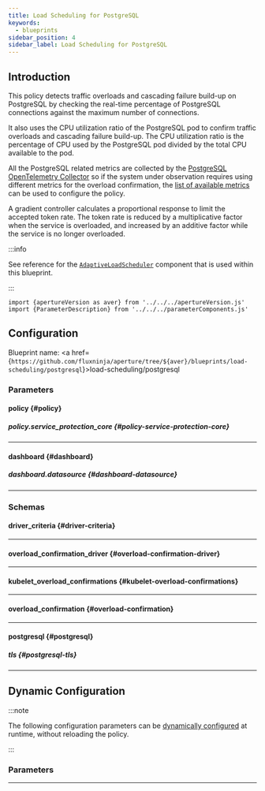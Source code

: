 ```yaml
---
title: Load Scheduling for PostgreSQL
keywords:
  - blueprints
sidebar_position: 4
sidebar_label: Load Scheduling for PostgreSQL
---
```


## Introduction

This policy detects traffic overloads and cascading failure build-up on
PostgreSQL by checking the real-time percentage of PostgreSQL connections
against the maximum number of connections.

It also uses the CPU utilization ratio of the PostgreSQL pod to confirm traffic
overloads and cascading failure build-up. The CPU utilization ratio is the
percentage of CPU used by the PostgreSQL pod divided by the total CPU available
to the pod.

All the PostgreSQL related metrics are collected by the
[PostgreSQL OpenTelemetry Collector](https://github.com/open-telemetry/opentelemetry-collector-contrib/tree/main/receiver/postgresqlreceiver)
so if the system under observation requires using different metrics for the
overload confirmation, the
[list of available metrics](https://github.com/open-telemetry/opentelemetry-collector-contrib/blob/main/receiver/postgresqlreceiver/metadata.yaml)
can be used to configure the policy.

A gradient controller calculates a proportional response to limit the accepted
token rate. The token rate is reduced by a multiplicative factor when the
service is overloaded, and increased by an additive factor while the service is
no longer overloaded.

:::info

See reference for the
[`AdaptiveLoadScheduler`](/reference/configuration/spec.md#adaptive-load-scheduler)
component that is used within this blueprint.

:::

<!-- Configuration Marker -->

```mdx-code-block
import {apertureVersion as aver} from '../../../apertureVersion.js'
import {ParameterDescription} from '../../../parameterComponents.js'
```

## Configuration

<!-- vale off -->

Blueprint name: <a
href={`https://github.com/fluxninja/aperture/tree/${aver}/blueprints/load-scheduling/postgresql`}>load-scheduling/postgresql</a>

<!-- vale on -->

### Parameters

<!-- vale off -->

#### policy {#policy}

<!-- vale on -->

<!-- vale off -->

<a id="policy-components"></a>

<ParameterDescription
    name='policy.components'
    description='List of additional circuit components.'
    type='Array of Object (aperture.spec.v1.Component)'
    reference='../../configuration/spec#component'
    value='[]'
/>

<!-- vale on -->

<!-- vale off -->

<a id="policy-policy-name"></a>

<ParameterDescription
    name='policy.policy_name'
    description='Name of the policy.'
    type='string'
    reference=''
    value='"__REQUIRED_FIELD__"'
/>

<!-- vale on -->

<!-- vale off -->

<a id="policy-resources"></a>

<ParameterDescription
    name='policy.resources'
    description='Additional resources.'
    type='Object (aperture.spec.v1.Resources)'
    reference='../../configuration/spec#resources'
    value='{"flow_control": {"classifiers": []}}'
/>

<!-- vale on -->

<!-- vale off -->

<a id="policy-evaluation-interval"></a>

<ParameterDescription
    name='policy.evaluation_interval'
    description='The interval between successive evaluations of the Circuit.'
    type='string'
    reference=''
    value='"1s"'
/>

<!-- vale on -->

<!-- vale off -->

<a id="policy-promql-query"></a>

<ParameterDescription
    name='policy.promql_query'
    description='PromQL query to detect PostgreSQL overload.'
    type='string'
    reference=''
    value='"(sum(postgresql_backends) / sum(postgresql_connection_max)) * 100"'
/>

<!-- vale on -->

<!-- vale off -->

<a id="policy-setpoint"></a>

<ParameterDescription
    name='policy.setpoint'
    description='Setpoint.'
    type='Number (double)'
    reference=''
    value='"__REQUIRED_FIELD__"'
/>

<!-- vale on -->

<!-- vale off -->

<a id="policy-postgresql"></a>

<ParameterDescription
    name='policy.postgresql'
    description='Configuration for PostgreSQL OpenTelemetry receiver. Refer https://docs.fluxninja.com/integrations/metrics/postgresql for more information.'
    type='Object (postgresql)'
    reference='#postgresql'
    value='{"agent_group": "default", "endpoint": "__REQUIRED_FIELD__", "password": "__REQUIRED_FIELD__", "username": "__REQUIRED_FIELD__"}'
/>

<!-- vale on -->

<!-- vale off -->

##### policy.service_protection_core {#policy-service-protection-core}

<!-- vale on -->

<!-- vale off -->

<a id="policy-service-protection-core-adaptive-load-scheduler"></a>

<ParameterDescription
    name='policy.service_protection_core.adaptive_load_scheduler'
    description='Parameters for Adaptive Load Scheduler.'
    type='Object (aperture.spec.v1.AdaptiveLoadSchedulerParameters)'
    reference='../../configuration/spec#adaptive-load-scheduler-parameters'
    value='{"alerter": {"alert_name": "Load Throttling Event"}, "gradient": {"max_gradient": 1, "min_gradient": 0.1, "slope": -1}, "load_multiplier_linear_increment": 0.025, "load_scheduler": {"selectors": [{"control_point": "__REQUIRED_FIELD__", "service": "__REQUIRED_FIELD__"}]}, "max_load_multiplier": 2}'
/>

<!-- vale on -->

<!-- vale off -->

<a id="policy-service-protection-core-dry-run"></a>

<ParameterDescription
    name='policy.service_protection_core.dry_run'
    description='Default configuration for setting dry run mode on Load Scheduler. In dry run mode, the Load Scheduler acts as a passthrough and does not throttle flows. This config can be updated at runtime without restarting the policy.'
    type='Boolean'
    reference=''
    value='false'
/>

<!-- vale on -->

<!-- vale off -->

<a id="policy-service-protection-core-kubelet-overload-confirmations"></a>

<ParameterDescription
    name='policy.service_protection_core.kubelet_overload_confirmations'
    description='Overload confirmation signals from kubelet.'
    type='Object (kubelet_overload_confirmations)'
    reference='#kubelet-overload-confirmations'
    value='{}'
/>

<!-- vale on -->

<!-- vale off -->

<a id="policy-service-protection-core-overload-confirmations"></a>

<ParameterDescription
    name='policy.service_protection_core.overload_confirmations'
    description='List of overload confirmation criteria. Load scheduler can throttle flows when all of the specified overload confirmation criteria are met.'
    type='Array of Object (overload_confirmation)'
    reference='#overload-confirmation'
    value='[]'
/>

<!-- vale on -->

---

<!-- vale off -->

#### dashboard {#dashboard}

<!-- vale on -->

<!-- vale off -->

<a id="dashboard-extra-filters"></a>

<ParameterDescription
    name='dashboard.extra_filters'
    description='Additional filters to pass to each query to Grafana datasource.'
    type='Object (map[string]string)'
    reference='#map-string-string'
    value='{}'
/>

<!-- vale on -->

<!-- vale off -->

<a id="dashboard-refresh-interval"></a>

<ParameterDescription
    name='dashboard.refresh_interval'
    description='Refresh interval for dashboard panels.'
    type='string'
    reference=''
    value='"15s"'
/>

<!-- vale on -->

<!-- vale off -->

<a id="dashboard-time-from"></a>

<ParameterDescription
    name='dashboard.time_from'
    description='From time of dashboard.'
    type='string'
    reference=''
    value='"now-15m"'
/>

<!-- vale on -->

<!-- vale off -->

<a id="dashboard-time-to"></a>

<ParameterDescription
    name='dashboard.time_to'
    description='To time of dashboard.'
    type='string'
    reference=''
    value='"now"'
/>

<!-- vale on -->

<!-- vale off -->

<a id="dashboard-title"></a>

<ParameterDescription
    name='dashboard.title'
    description='Name of the main dashboard.'
    type='string'
    reference=''
    value='"Aperture Service Protection for PostgreSQL"'
/>

<!-- vale on -->

<!-- vale off -->

##### dashboard.datasource {#dashboard-datasource}

<!-- vale on -->

<!-- vale off -->

<a id="dashboard-datasource-filter-regex"></a>

<ParameterDescription
    name='dashboard.datasource.filter_regex'
    description='Datasource filter regex.'
    type='string'
    reference=''
    value='""'
/>

<!-- vale on -->

<!-- vale off -->

<a id="dashboard-datasource-name"></a>

<ParameterDescription
    name='dashboard.datasource.name'
    description='Datasource name.'
    type='string'
    reference=''
    value='"$datasource"'
/>

<!-- vale on -->

---

### Schemas

<!-- vale off -->

#### driver_criteria {#driver-criteria}

<!-- vale on -->

<!-- vale off -->

<a id="driver-criteria-enabled"></a>

<ParameterDescription
    name='enabled'
    description='Enables the driver.'
    type='Boolean'
    reference=''
    value='"__REQUIRED_FIELD__"'
/>

<!-- vale on -->

<!-- vale off -->

<a id="driver-criteria-threshold"></a>

<ParameterDescription
    name='threshold'
    description='Threshold for the driver.'
    type='Number (double)'
    reference=''
    value='"__REQUIRED_FIELD__"'
/>

<!-- vale on -->

---

<!-- vale off -->

#### overload_confirmation_driver {#overload-confirmation-driver}

<!-- vale on -->

<!-- vale off -->

<a id="overload-confirmation-driver-pod-cpu"></a>

<ParameterDescription
    name='pod_cpu'
    description='The driver for using CPU usage as overload confirmation.'
    type='Object (driver_criteria)'
    reference='#driver-criteria'
    value='{}'
/>

<!-- vale on -->

<!-- vale off -->

<a id="overload-confirmation-driver-pod-memory"></a>

<ParameterDescription
    name='pod_memory'
    description='The driver for using memory usage as overload confirmation.'
    type='Object (driver_criteria)'
    reference='#driver-criteria'
    value='{}'
/>

<!-- vale on -->

---

<!-- vale off -->

#### kubelet_overload_confirmations {#kubelet-overload-confirmations}

<!-- vale on -->

<!-- vale off -->

<a id="kubelet-overload-confirmations-criteria"></a>

<ParameterDescription
    name='criteria'
    description='Criteria for overload confirmation.'
    type='Object (overload_confirmation_driver)'
    reference='#overload-confirmation-driver'
    value='"__REQUIRED_FIELD__"'
/>

<!-- vale on -->

<!-- vale off -->

<a id="kubelet-overload-confirmations-infra-context"></a>

<ParameterDescription
    name='infra_context'
    description='Kubernetes selector for scraping metrics.'
    type='Object (aperture.spec.v1.KubernetesObjectSelector)'
    reference='../../configuration/spec#kubernetes-object-selector'
    value='"__REQUIRED_FIELD__"'
/>

<!-- vale on -->

---

<!-- vale off -->

#### overload_confirmation {#overload-confirmation}

<!-- vale on -->

<!-- vale off -->

<a id="overload-confirmation-operator"></a>

<ParameterDescription
    name='operator'
    description='The operator for the overload confirmation criteria. oneof: `gt | lt | gte | lte | eq | neq`'
    type='string'
    reference=''
    value='null'
/>

<!-- vale on -->

<!-- vale off -->

<a id="overload-confirmation-query-string"></a>

<ParameterDescription
    name='query_string'
    description='The Prometheus query to be run. Must return a scalar or a vector with a single element.'
    type='string'
    reference=''
    value='null'
/>

<!-- vale on -->

<!-- vale off -->

<a id="overload-confirmation-threshold"></a>

<ParameterDescription
    name='threshold'
    description='The threshold for the overload confirmation criteria.'
    type='Number (double)'
    reference=''
    value='null'
/>

<!-- vale on -->

---

<!-- vale off -->

#### postgresql {#postgresql}

<!-- vale on -->

<!-- vale off -->

<a id="postgresql-agent-group"></a>

<ParameterDescription
    name='agent_group'
    description='Name of the Aperture Agent group.'
    type='string'
    reference=''
    value='"default"'
/>

<!-- vale on -->

<!-- vale off -->

<a id="postgresql-collection-interval"></a>

<ParameterDescription
    name='collection_interval'
    description='This receiver collects metrics on an interval.'
    type='string'
    reference=''
    value='null'
/>

<!-- vale on -->

<!-- vale off -->

<a id="postgresql-databases"></a>

<ParameterDescription
    name='databases'
    description='The list of databases for which the receiver will attempt to collect statistics.'
    type='Array of string'
    reference=''
    value='null'
/>

<!-- vale on -->

<!-- vale off -->

<a id="postgresql-endpoint"></a>

<ParameterDescription
    name='endpoint'
    description='Endpoint of the PostgreSQL.'
    type='string'
    reference=''
    value='"__REQUIRED_FIELD__"'
/>

<!-- vale on -->

<!-- vale off -->

<a id="postgresql-initial-delay"></a>

<ParameterDescription
    name='initial_delay'
    description='Defines how long this receiver waits before starting.'
    type='string'
    reference=''
    value='null'
/>

<!-- vale on -->

<!-- vale off -->

<a id="postgresql-password"></a>

<ParameterDescription
    name='password'
    description='Password of the PostgreSQL.'
    type='string'
    reference=''
    value='"__REQUIRED_FIELD__"'
/>

<!-- vale on -->

<!-- vale off -->

<a id="postgresql-transport"></a>

<ParameterDescription
    name='transport'
    description='The transport protocol being used to connect to postgresql. Available options are tcp and unix.'
    type='string'
    reference=''
    value='null'
/>

<!-- vale on -->

<!-- vale off -->

<a id="postgresql-username"></a>

<ParameterDescription
    name='username'
    description='Username of the PostgreSQL.'
    type='string'
    reference=''
    value='"__REQUIRED_FIELD__"'
/>

<!-- vale on -->

<!-- vale off -->

##### tls {#postgresql-tls}

<!-- vale on -->

<!-- vale off -->

<a id="postgresql-tls-ca-file"></a>

<ParameterDescription
    name='ca_file'
    description='A set of certificate authorities used to validate the database server SSL certificate.'
    type='string'
    reference=''
    value='null'
/>

<!-- vale on -->

<!-- vale off -->

<a id="postgresql-tls-cert-file"></a>

<ParameterDescription
    name='cert_file'
    description='A cerficate used for client authentication, if necessary.'
    type='string'
    reference=''
    value='null'
/>

<!-- vale on -->

<!-- vale off -->

<a id="postgresql-tls-insecure"></a>

<ParameterDescription
    name='insecure'
    description='Whether to enable client transport security for the postgresql connection.'
    type='Boolean'
    reference=''
    value='null'
/>

<!-- vale on -->

<!-- vale off -->

<a id="postgresql-tls-insecure-skip-verify"></a>

<ParameterDescription
    name='insecure_skip_verify'
    description='Whether to validate server name and certificate if client transport security is enabled.'
    type='Boolean'
    reference=''
    value='null'
/>

<!-- vale on -->

<!-- vale off -->

<a id="postgresql-tls-key-file"></a>

<ParameterDescription
    name='key_file'
    description='An SSL key used for client authentication, if necessary.'
    type='string'
    reference=''
    value='null'
/>

<!-- vale on -->

---

## Dynamic Configuration

:::note

The following configuration parameters can be
[dynamically configured](/reference/aperturectl/apply/dynamic-config/dynamic-config.md)
at runtime, without reloading the policy.

:::

### Parameters

<!-- vale off -->

<a id="dry-run"></a>

<ParameterDescription
    name='dry_run'
    description='Dynamic configuration for setting dry run mode at runtime without restarting this policy. In dry run mode the scheduler acts as pass through to all flow and does not queue flows. It is useful for observing the behavior of load scheduler without disrupting any real traffic.'
    type='Boolean'
    reference=''
    value='"__REQUIRED_FIELD__"'
/>

<!-- vale on -->

---
